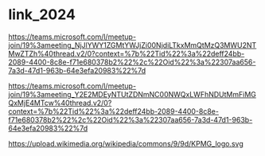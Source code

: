 # link_2024
https://teams.microsoft.com/l/meetup-join/19%3ameeting_NjJlYWY1ZGMtYWJjZi00NjdiLTkxMmQtMzQ3MWU2NTMwZTZh%40thread.v2/0?context=%7b%22Tid%22%3a%22deff24bb-2089-4400-8c8e-f71e680378b2%22%2c%22Oid%22%3a%22307aa656-7a3d-47d1-963b-64e3efa20983%22%7d

https://teams.microsoft.com/l/meetup-join/19%3ameeting_Y2E2MDEyNTUtZDNmNC00NWQxLWFhNDUtMmFiMGQxMjE4MTcw%40thread.v2/0?context=%7b%22Tid%22%3a%22deff24bb-2089-4400-8c8e-f71e680378b2%22%2c%22Oid%22%3a%22307aa656-7a3d-47d1-963b-64e3efa20983%22%7d

https://upload.wikimedia.org/wikipedia/commons/9/9d/KPMG_logo.svg
